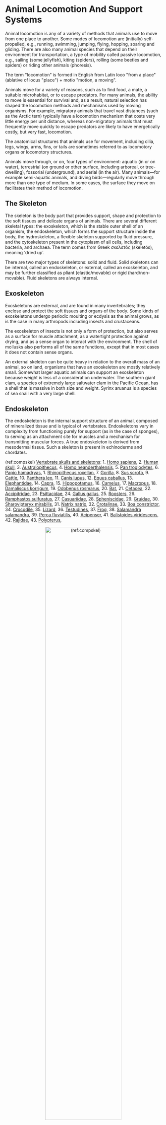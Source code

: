 # Animal Locomotion And Support Systems

Animal locomotion is any of a variety of methods that animals use to move from one place to another. Some modes of locomotion are (initially) self-propelled, e.g., running, swimming, jumping, flying, hopping, soaring and gliding. There are also many animal species that depend on their environment for transportation, a type of mobility called passive locomotion, e.g., sailing (some jellyfish), kiting (spiders), rolling (some beetles and spiders) or riding other animals (phoresis).

The term "locomotion" is formed in English from Latin loco "from a place" (ablative of locus "place") + motio "motion, a moving".

Animals move for a variety of reasons, such as to find food, a mate, a suitable microhabitat, or to escape predators. For many animals, the ability to move is essential for survival and, as a result, natural selection has shaped the locomotion methods and mechanisms used by moving organisms. For example, migratory animals that travel vast distances (such as the Arctic tern) typically have a locomotion mechanism that costs very little energy per unit distance, whereas non-migratory animals that must frequently move quickly to escape predators are likely to have energetically costly, but very fast, locomotion.

The anatomical structures that animals use for movement, including cilia, legs, wings, arms, fins, or tails are sometimes referred to as locomotory organs or locomotory structures.

Animals move through, or on, four types of environment: aquatic (in or on water), terrestrial (on ground or other surface, including arboreal, or tree-dwelling), fossorial (underground), and aerial (in the air). Many animals—for example semi-aquatic animals, and diving birds—regularly move through more than one type of medium. In some cases, the surface they move on facilitates their method of locomotion.

## The Skeleton

The skeleton is the body part that provides support, shape and protection to the soft tissues and delicate organs of animals. There are several different skeletal types: the exoskeleton, which is the stable outer shell of an organism, the endoskeleton, which forms the support structure inside the body, the hydroskeleton, a flexible skeleton supported by fluid pressure, and the cytoskeleton present in the cytoplasm of all cells, including bacteria, and archaea. The term comes from Greek σκελετός (skeletós), meaning 'dried up'.

There are two major types of skeletons: solid and fluid. Solid skeletons can be internal, called an endoskeleton, or external, called an exoskeleton, and may be further classified as pliant (elastic/movable) or rigid (hard/non-movable). Fluid skeletons are always internal.

## Exoskeleton

Exoskeletons are external, and are found in many invertebrates; they enclose and protect the soft tissues and organs of the body. Some kinds of exoskeletons undergo periodic moulting or ecdysis as the animal grows, as is the case in many arthropods including insects and crustaceans.

The exoskeleton of insects is not only a form of protection, but also serves as a surface for muscle attachment, as a watertight protection against drying, and as a sense organ to interact with the environment. The shell of mollusks also performs all of the same functions, except that in most cases it does not contain sense organs.

An external skeleton can be quite heavy in relation to the overall mass of an animal, so on land, organisms that have an exoskeleton are mostly relatively small. Somewhat larger aquatic animals can support an exoskeleton because weight is less of a consideration underwater. The southern giant clam, a species of extremely large saltwater clam in the Pacific Ocean, has a shell that is massive in both size and weight. Syrinx aruanus is a species of sea snail with a very large shell.

## Endoskeleton

The endoskeleton is the internal support structure of an animal, composed of mineralized tissue and is typical of vertebrates. Endoskeletons vary in complexity from functioning purely for support (as in the case of sponges), to serving as an attachment site for muscles and a mechanism for transmitting muscular forces. A true endoskeleton is derived from mesodermal tissue. Such a skeleton is present in echinoderms and chordates.

(ref:compskel) [Vertebrate skulls and skeletons](https://upload.wikimedia.org/wikipedia/commons/8/87/Skeletons.png): 1. [Homo sapiens](https://commons.wikimedia.org/wiki/File:S,keleton_diagram.svg), 2. [Human skull](https://commons.wikimedia.org/wiki/File:Gray188_skull_left_lateral_index.png), 3. [Australopithecus](https://commons.wikimedia.org/wiki/File:Australopithecus.jpg), 4. [Homo neanderthalensis](https://commons.wikimedia.org/wiki/File:Homo_sapiens_neanderthalensis.jpg), 5. [Pan troglodytes](https://commons.wikimedia.org/wiki/File:Pan_troglodytes01.jpg), 6. [Papio hamadryas](https://commons.wikimedia.org/wiki/File:Huxley_-_Mans_Place_in_Nature.jpg), 1. [Rhinopithecus roxellan](https://commons.wikimedia.org/wiki/File:Goldstumpfnasen_(Rhinopithecus_roxellana).jpg), 7. [Gorilla](https://commons.wikimedia.org/wiki/File:GorillaSkeleton.jpg), 8. [Sus scrofa](https://commons.wikimedia.org/wiki/File:PigSkelLyd2.png), 9. [Cattle](https://commons.wikimedia.org/wiki/File:Heubach_cattle_skull.jpg), 10. [Panthera leo](https://commons.wikimedia.org/wiki/File:Lion_anatomy_lateral_skeleton_view.jpg), 11. [Canis lupus](https://commons.wikimedia.org/wiki/File:WolfSkelLyd1.png), 12. [Equus caballus](https://commons.wikimedia.org/wiki/File:Horse_bones_ugglan.jpg), 13. [Elephantidae](https://commons.wikimedia.org/wiki/File:ElephantSkelLyd2.png), 14. [Capra](https://commons.wikimedia.org/wiki/File:Goat_anatomy_lateral_skeleton_view.jpg), 15. [Hippopotamus](https://commons.wikimedia.org/wiki/File:HippoSkelLyd2.png), 16. [Camelus](https://commons.wikimedia.org/wiki/File:CamelSkelLyd2.png), 17. [Macropus](https://commons.wikimedia.org/wiki/File:Macropodidae_skeleton.png), 18. [Damaliscus korrigum](https://commons.wikimedia.org/wiki/File:ChausinghaSkullLyd2.png), 19. [Odobenus rosmarus](https://commons.wikimedia.org/wiki/File:WalrusLyd2.png), 20. [Bat](https://commons.wikimedia.org/wiki/File:Fledermaus_(Nycteris_fuliginosis).png), 21. [Cetacea](https://commons.wikimedia.org/wiki/File:GreenlandWhaleLyd3.jpg), 22. [Accipitridae](https://commons.wikimedia.org/wiki/File:Baldeagle-06jul16.jpg), 23. [Psittacidae](https://commons.wikimedia.org/wiki/File:ParrotSkelLyd.jpg), 24. [Gallus gallus](https://commons.wikimedia.org/wiki/File:Furcula.png), 25. [Roosters](https://commons.wikimedia.org/wiki/File:Furcula.png), 26. [Ramphastos sulfuratus](https://commons.wikimedia.org/wiki/File:Toco_toucan_whipsnade.jpg), 27. [Casuariidae](https://commons.wikimedia.org/wiki/File:CassowarySkullLyd4.png), 28. [Spheniscidae](https://commons.wikimedia.org/wiki/File:Skull_alca_torda.jpg), 29. [Gruidae](https://commons.wikimedia.org/wiki/File:Grus_grus_skull.png), 30. [Sharovipteryx mirabilis](https://commons.wikimedia.org/wiki/File:Sharovipteryx_BW.jpg), 31. [Natrix natrix](https://commons.wikimedia.org/wiki/File:Python_gab_fbi.png), 32. [Crotalinae](), 33. [Boa constrictor](https://commons.wikimedia.org/wiki/File:Acrantophis_dumerili.jpg), 34. [Crocodile](https://commons.wikimedia.org/wiki/File:Crocodilelyd5.png), 35. [Lizard](https://commons.wikimedia.org/wiki/File:Pleurodont_jaw_Mivart.png), 36. [Testudines](https://commons.wikimedia.org/wiki/File:SmithTestudoSkeletonTagged.PNG), 37. [Frog](https://commons.wikimedia.org/wiki/File:Rana_skull.png), 38. [Salamandra salamandra](https://commons.wikimedia.org/wiki/File:Albanerpeton_BW.jpg), 39. [Perca fluviatilis](https://commons.wikimedia.org/wiki/File:Pesce_Persico.jpg), 40. [Acipenser](https://commons.wikimedia.org/wiki/File:Sturgeon2.jpg), 41. [Balistoides viridescens](https://commons.wikimedia.org/wiki/Category:Balistoides_viridescens), 42. [Rajidae](https://commons.wikimedia.org/wiki/File:Smooth_skate.jpg), 43. [Polypterus](https://commons.wikimedia.org/wiki/Category:Polypterus), 
<div class="figure" style="text-align: center">
<img src="./figures/locomotion/Skeletons.png" alt="(ref:compskel)" width="70%" />
<p class="caption">(\#fig:skullskeletons)(ref:compskel)</p>
</div>

Pliant skeletons are capable of movement; thus, when stress is applied to the skeletal structure, it deforms and then reverts to its original shape. This skeletal structure is used in some invertebrates, for instance in the hinge of bivalve shells or the mesoglea of cnidarians such as jellyfish. Pliant skeletons are beneficial because only muscle contractions are needed to bend the skeleton; upon muscle relaxation, the skeleton will return to its original shape. Cartilage is one material that a pliant skeleton may be composed of, but most pliant skeletons are formed from a mixture of proteins, polysaccharides, and water. For additional structure or protection, pliant skeletons may be supported by rigid skeletons. Organisms that have pliant skeletons typically live in water, which supports body structure in the absence of a rigid skeleton.

Rigid skeletons are not capable of movement when stressed, creating a strong support system most common in terrestrial animals. Such a skeleton type used by animals that live in water are more for protection (such as barnacle and snail shells) or for fast-moving animals that require additional support of musculature needed for swimming through water. Rigid skeletons are formed from materials including chitin (in arthropods), calcium compounds such as calcium carbonate (in stony corals and mollusks) and silicate (for diatoms and radiolarians).

## Hydrostatic skeleton (hydroskeleton)

A hydrostatic skeleton is a semi-rigid, soft tissue structure filled with liquid under pressure, surrounded by muscles. Longitudinal and circular muscles around their body sectors allow movement by alternate lengthening and contractions along their lengths. A common example of this is the earthworm.

## Organisms with skeletons

The endoskeletons of echinoderms and some other soft-bodied invertebrates such as jellyfish and earthworms are also termed hydrostatic; a body cavity the coelom is filled with coelomic fluid and the pressure from this fluid acts together with the surrounding muscles to change the organism's shape and produce movement.

The skeleton of sponges consists of microscopic calcareous or silicious spicules. The demosponges include 90% of all species of sponges. Their "skeletons" are made of spicules consisting of fibers of the protein spongin, the mineral silica, or both. Where spicules of silica are present, they have a different shape from those in the otherwise similar glass sponges.

The skeleton of the echinoderms, which include, among other things, the starfish, is composed of calcite and a small amount of magnesium oxide. It lies below the epidermis in the mesoderm and is within cell clusters of frame-forming cells. This structure formed is porous and therefore firm and at the same time light. It coalesces into small calcareous ossicles (bony plates), which can grow in all directions and thus can replace the loss of a body part. Connected by joints, the individual skeletal parts can be moved by the muscles.

In most vertebrates, the main skeletal component is referred to as bone. These bones compose a unique skeletal system for each type of animal. Another important component is cartilage which in mammals is found mainly in the joint areas. In other animals, such as the cartilaginous fishes, which include the sharks, the skeleton is composed entirely of cartilage. The segmental pattern of the skeleton is present in all vertebrates (mammals, birds, fish, reptiles and amphibians) with basic units being repeated. This segmental pattern is particularly evident in the vertebral column and the ribcage.

Bones in addition to supporting the body also serve, at the cellular level, as calcium and phosphate storage.

The skeleton, which forms the support structure inside the fish is either made of cartilage as in the (Chondrichthyes), or bones as in the (Osteichthyes). The main skeletal element is the vertebral column, composed of articulating vertebrae which are lightweight yet strong. The ribs attach to the spine and there are no limbs or limb girdles. They are supported only by the muscles. The main external features of the fish, the fins, are composed of either bony or soft spines called rays, which with the exception of the caudal fin (tail fin), have no direct connection with the spine. They are supported by the muscles which compose the main part of the trunk.

The bird skeleton is highly adapted for flight. It is extremely lightweight, yet still strong enough to withstand the stresses of taking off, flying, and landing. One key adaptation is the fusing of bones into single ossifications, such as the pygostyle. Because of this, birds usually have a smaller number of bones than other terrestrial vertebrates. Birds also lack teeth or even a true jaw, instead having evolved a beak, which is far more lightweight. The beaks of many baby birds have a projection called an egg tooth, which facilitates their exit from the amniotic egg.

## The Human Skeleton

The human skeleton consists of both fused and individual bones supported and supplemented by ligaments, tendons, muscles and cartilage. It is composed of around 270 bones at birth – this total decreases to around 206 bones by adulthood after some bones get fused together. The biggest bone in the body is the femur in the upper leg, and the smallest is the stapes bone in the middle ear. In an adult, the skeleton comprises around 14% of the total body weight, and half of this weight is water. The bone mass in the skeleton reaches maximum density around age 21. The human skeleton can be divided into the axial skeleton and the appendicular skeleton. The axial skeleton is formed by the vertebral column, the rib cage, the skull and other associated bones. The appendicular skeleton, which is attached to the axial skeleton, is formed by the shoulder girdle, the pelvic girdle and the bones of the upper and lower limbs.

(ref:skull) [Major bones of the human skull viewed from the side.](https://commons.wikimedia.org/wiki/File:Human_skull_side_simplified_(bones).svg) 

<div class="figure" style="text-align: center">
<img src="./figures/locomotion/Human_skull_side_simplified_(bones).svg" alt="(ref:skull)" width="70%" />
<p class="caption">(\#fig:humanskull)(ref:skull)</p>
</div>

The human skeleton performs six major functions; support, movement, protection, production of blood cells, storage of minerals, and endocrine regulation.It serves as a scaffold which supports organs, anchors muscles, and protects organs such as the brain, lungs, heart and spinal cord. Although the teeth do not consist of tissue commonly found in bones, the teeth are usually considered as members of the skeletal system. 

Fused bones include those of the pelvis and the cranium. Not all bones are interconnected directly: There are three bones in each middle ear called the ossicles that articulate only with each other. The hyoid bone, which is located in the neck and serves as the point of attachment for the tongue, does not articulate with any other bones in the body, being supported by muscles and ligaments.

(ref:humskelfr) [The human skeleton viewed from the front.](https://commons.wikimedia.org/wiki/File:Human_skeleton_front_en.svg) 

<div class="figure" style="text-align: center">
<img src="./figures/locomotion/Human_skeleton_front_en.svg" alt="(ref:humanskeletonfront)" width="70%" />
<p class="caption">(\#fig:humanskeletonfront)(ref:humanskeletonfront)</p>
</div>

There are 206 bones in the adult human skeleton, although this number depends on whether the pelvic bones (the hip bones on each side) are counted as one or three bones on each side (ilium, ischium, and pubis), whether the coccyx or tail bone is counted as one or four separate bones, and does not count the variable wormian bones between skull sutures. Similarly, the sacrum is usually counted as a single bone, rather than five fused vertebrae. There is also a variable number of small sesamoid bones, commonly found in tendons. The patella or kneecap on each side is an example of a larger sesamoid bone. The patellae are counted in the total, as they are constant. The number of bones varies between individuals and with age – newborn babies have over 270 bones some of which fuse together. These bones are organized into a longitudinal axis, the axial skeleton, to which the appendicular skeleton is attached.

(ref:humskelba) [The human skeleton viewed from the back.](https://commons.wikimedia.org/wiki/File:Human_skeleton_back_en.svg) 

<div class="figure" style="text-align: center">
<img src="./figures/locomotion/Human_skeleton_back_en.svg" alt="(ref:humskelba)" width="70%" />
<p class="caption">(\#fig:humanskeletonback)(ref:humskelba)</p>
</div>


The human skeleton takes 20 years before it is fully developed, and the bones contain marrow, which produces blood cells.

There exist several general differences between the male and female skeletons. The male skeleton, for example, is generally larger and heavier than the female skeleton. In the female skeleton, the bones of the skull are generally less angular. The female skeleton also has wider and shorter breastbone and slimmer wrists. There exist significant differences between the male and female pelvis which are related to the female's pregnancy and childbirth capabilities. The female pelvis is wider and shallower than the male pelvis. Female pelvises also have an enlarged pelvic outlet and a wider and more circular pelvic inlet. The angle between the pubic bones is known to be sharper in males, which results in a more circular, narrower, and near heart-shaped pelvis.

## The Axial Skeleton

The axial skeleton (80 bones) is formed by the vertebral column (32 bones), a part of the rib cage (12 pairs of ribs and the sternum), and the skull (22 bones and 7 associated bones).

(ref:axialsk) [The Axial skeleton](https://commons.wikimedia.org/wiki/File:Axial_skeleton_diagram.svg) consists of the bones in the head and trunk of the human body. It is composed of five parts; the human skull, the ossicles of the inner ear, the hyoid bone of the throat, the chest, and the vertebral column. The axial skeleton and the appendicular skeleton together form the complete skeleton.

<div class="figure" style="text-align: center">
<img src="./figures/locomotion/Axial_skeleton_diagram.svg" alt="(ref:axialsk)" width="70%" />
<p class="caption">(\#fig:axialskeleton)(ref:axialsk)</p>
</div>

The upright posture of humans is maintained by the axial skeleton, which transmits the weight from the head, the trunk, and the upper extremities down to the lower extremities at the hip joints. The bones of the spine are supported by many ligaments. The erector spinae muscles are also supporting and are useful for balance.

## The Appendicular Skeleton

The appendicular skeleton (126 bones) is formed by the pectoral girdles, the upper limbs, the pelvic girdle or pelvis, and the lower limbs. Their functions are to make locomotion possible and to protect the major organs of digestion, excretion and reproduction.

(ref:appendsk) [The appendicular skeleton (red) and the axial skeleton together form the complete skeleton.](https://commons.wikimedia.org/wiki/File:Appendicular_skeleton_diagram.svg) 

<div class="figure" style="text-align: center">
<img src="./figures/locomotion/Appendicular_skeleton_diagram.svg" alt="(ref:appendsk)" width="70%" />
<p class="caption">(\#fig:appendicularskeleton)(ref:appendsk)</p>
</div>

## Bone

A bone is a rigid organ that constitutes part of the vertebrate skeleton in animals. Bones protect the various organs of the body, produce red and white blood cells, store minerals, provide structure and support for the body, and enable mobility. Bones come in a variety of shapes and sizes and have a complex internal and external structure. They are lightweight yet strong and hard, and serve multiple functions.

(ref:longbo) [Structure of a long bone.](https://commons.wikimedia.org/wiki/File:603_Anatomy_of_Long_Bone.jpg) 

<div class="figure" style="text-align: center">
<img src="./figures/locomotion/603_Anatomy_of_Long_Bone.jpg" alt="(ref:longbo)" width="70%" />
<p class="caption">(\#fig:longbone)(ref:longbo)</p>
</div>

(ref:bonecross) [Cross-section of human bone.](https://commons.wikimedia.org/wiki/File:Human_skeleton_back_en.svg) 

<div class="figure" style="text-align: center">
<img src="./figures/locomotion/Bone_cross-section.svg" alt="(ref:bonecross)" width="70%" />
<p class="caption">(\#fig:bonecrossection)(ref:bonecross)</p>
</div>

Bone tissue (osseous tissue) is a hard tissue, a type of dense connective tissue. It has a honeycomb-like matrix internally, which helps to give the bone rigidity. Bone tissue is made up of different types of bone cells. Osteoblasts and osteocytes are involved in the formation and mineralization of bone; osteoclasts are involved in the resorption of bone tissue. Modified (flattened) osteoblasts become the lining cells that form a protective layer on the bone surface. The mineralised matrix of bone tissue has an organic component of mainly collagen called ossein and an inorganic component of bone mineral made up of various salts. Bone tissue is a mineralized tissue of two types, cortical bone and cancellous bone. Other types of tissue found in bones include bone marrow, endosteum, periosteum, nerves, blood vessels and cartilage.

(ref:anotherbonecross) [A cross section of a long bone, showing the internal structure.](https://commons.wikimedia.org/wiki/File:Illu_compact_spongy_bone.jpg) 

<div class="figure" style="text-align: center">
<img src="./figures/locomotion/Illu_compact_spongy_bone.jpg" alt="(ref:anotherbonecross)" width="70%" />
<p class="caption">(\#fig:anotherbonecrossection)(ref:anotherbonecross)</p>
</div>

The Greek word for bone is ὀστέον ("osteon"), hence the many terms that use it as a prefix—such as osteopathy.

Bone is not uniformly solid, but consists of a flexible matrix (about 30%) and bound minerals (about 70%) which are intricately woven and endlessly remodeled by a group of specialized bone cells. Their unique composition and design allows bones to be relatively hard and strong, while remaining lightweight.

Bone matrix is 90 to 95% composed of elastic collagen fibers, also known as ossein, and the remainder is ground substance. The elasticity of collagen improves fracture resistance. The matrix is hardened by the binding of inorganic mineral salt, calcium phosphate, in a chemical arrangement known as calcium hydroxylapatite. It is the bone mineralization that give bones rigidity.

Bone is actively constructed and remodeled throughout life by special bone cells known as osteoblasts and osteoclasts. Within any single bone, the tissue is woven into two main patterns, known as cortical and cancellous bone, and each with different appearance and characteristics.

## Cortical Bone

The hard outer layer of bones is composed of cortical bone, which is also called compact bone as it is much denser than cancellous bone. It forms the hard exterior (cortex) of bones. The cortical bone gives bone its smooth, white, and solid appearance, and accounts for 80% of the total bone mass of an adult human skeleton. It facilitates bone's main functions - to support the whole body, to protect organs, to provide levers for movement, and to store and release chemical elements, mainly calcium. It consists of multiple microscopic columns, each called an osteon or Haversian system. Each column is multiple layers of osteoblasts and osteocytes around a central canal called the haversian canal. Volkmann's canals at right angles connect the osteons together. The columns are metabolically active, and as bone is reabsorbed and created the nature and location of the cells within the osteon will change. Cortical bone is covered by a periosteum on its outer surface, and an endosteum on its inner surface. The endosteum is the boundary between the cortical bone and the cancellous bone. The primary anatomical and functional unit of cortical bone is the osteon.

## Cancellous Bone

Cancellous bone, also called trabecular or spongy bone, is the internal tissue of the skeletal bone and is an open cell porous network. Cancellous bone has a higher surface-area-to-volume ratio than cortical bone and it is less dense. This makes it weaker and more flexible. The greater surface area also makes it suitable for metabolic activities such as the exchange of calcium ions. Cancellous bone is typically found at the ends of long bones, near joints and in the interior of vertebrae. Cancellous bone is highly vascular and often contains red bone marrow where hematopoiesis, the production of blood cells, occurs. The primary anatomical and functional unit of cancellous bone is the trabecula. The trabeculae are aligned towards the mechanical load distribution that a bone experiences within long bones such as the femur. As far as short bones are concerned, trabecular alignment has been studied in the vertebral pedicle. Thin formations of osteoblasts covered in endosteum create an irregular network of spaces, known as trabeculae. Within these spaces are bone marrow and hematopoietic stem cells that give rise to platelets, red blood cells and white blood cells. Trabecular marrow is composed of a network of rod- and plate-like elements that make the overall organ lighter and allow room for blood vessels and marrow. Trabecular bone accounts for the remaining 20% of total bone mass but has nearly ten times the surface area of compact bone.

The words cancellous and trabecular refer to the tiny lattice-shaped units (trabeculae) that form the tissue. It was first illustrated accurately in the engravings of Crisóstomo Martinez.

## The Bone Marrow

Bone marrow, also known as myeloid tissue in red bone marrow, can be found in almost any bone that holds cancellous tissue. In newborns, all such bones are filled exclusively with red marrow or hematopoietic marrow, but as the child ages the hematopoietic fraction decreases in quantity and the fatty/ yellow fraction called marrow adipose tissue (MAT) increases in quantity. In adults, red marrow is mostly found in the bone marrow of the femur, the ribs, the vertebrae and pelvic bones.

## Bone cells

Bone is a metabolically active tissue composed of several types of cells. These cells include osteoblasts, which are involved in the creation and mineralization of bone tissue, osteocytes, and osteoclasts, which are involved in the reabsorption of bone tissue. Osteoblasts and osteocytes are derived from osteoprogenitor cells, but osteoclasts are derived from the same cells that differentiate to form macrophages and monocytes. Within the marrow of the bone there are also hematopoietic stem cells. These cells give rise to other cells, including white blood cells, red blood cells, and platelets.

(ref:bocel) [Bone cells.](https://commons.wikimedia.org/wiki/File:604_Bone_cells.jpg) 

<div class="figure" style="text-align: center">
<img src="./figures/locomotion/604_Bone_cells.jpg" alt="(ref:bocel)" width="70%" />
<p class="caption">(\#fig:bonecells)(ref:bocel)</p>
</div>

## Osteoblast

Osteoblasts are mononucleate bone-forming cells. They are located on the surface of osteon seams and make a protein mixture known as osteoid, which mineralizes to become bone. The osteoid seam is a narrow region of newly formed organic matrix, not yet mineralized, located on the surface of a bone. Osteoid is primarily composed of Type I collagen. Osteoblasts also manufacture hormones, such as prostaglandins, to act on the bone itself. The osteoblast creates and repairs new bone by actually building around itself. First, the osteoblast puts up collagen fibers. These collagen fibers are used as a framework for the osteoblasts' work. The osteoblast then deposits calcium phosphate which is hardened by hydroxide and bicarbonate ions. The brand new bone created by the osteoblast is called osteoid. Once the osteoblast is finished working it is actually trapped inside the bone once it hardens. When the osteoblast becomes trapped, it becomes known as an osteocyte. Other osteoblasts remain on the top of the new bone and are used to protect the underlying bone, these become known as lining cells.

## Osteocyte

Osteocytes are mostly inactive osteoblasts. Osteocytes originate from osteoblasts that have migrated into and become trapped and surrounded by bone matrix that they themselves produced. The spaces they occupy are known as lacunae. Osteocytes have many processes that reach out to meet osteoblasts and other osteocytes probably for the purposes of communication. Osteocytes remain in contact with other cells in the bone through gap junctions—coupled cell processes—which pass through small channels in the bone matrix called the canaliculi.

##Osteoclast

Osteoclasts are very large multinucleate cells that are responsible for the breakdown of bones by the process of bone resorption. New bone is then formed by the osteoblasts. Bone is constantly remodelled by the resorption of osteoclasts and created by osteoblasts. Osteoclasts are large cells with multiple nuclei located on bone surfaces in what are called Howship's lacunae (or resorption pits). These lacunae are the result of surrounding bone tissue that has been reabsorbed. Because the osteoclasts are derived from a monocyte stem-cell lineage, they are equipped with phagocytic-like mechanisms similar to circulating macrophages. Osteoclasts mature and/or migrate to discrete bone surfaces. Upon arrival, active enzymes, such as tartrate resistant acid phosphatase, are secreted against the mineral substrate.[citation needed] The reabsorption of bone by osteoclasts also plays a role in calcium homeostasis.

## Extracellular Matrix

Bones consist of living cells embedded in a mineralized organic matrix. This matrix consists of organic components, mainly type I collagen – "organic" referring to materials produced as a result of the human body – and inorganic components, primarily hydroxyapatite and other salts of calcium and phosphate. Above 30% of the acellular part of bone consists of the organic components, and 70% of salts. The collagen fibers give bone its tensile strength, and the interspersed crystals of hydroxyapatite give bone its compressive strength. These effects are synergistic.

The inorganic composition of bone (bone mineral) is primarily formed from salts of calcium and phosphate, the major salt being hydroxyapatite (Ca10(PO4)6(OH)2). The exact composition of the matrix may be subject to change over time due to nutrition and biomineralization, with the ratio of calcium to phosphate varying between 1.3 and 2.0 (per weight), and trace minerals such as magnesium, sodium, potassium and carbonate also being found.

## The Muscular System

The muscular system is an organ system consisting of skeletal, smooth and cardiac muscles. It permits movement of the body, maintains posture and circulates blood throughout the body. The muscular systems in vertebrates are controlled through the nervous system although some muscles (such as the cardiac muscle) can be completely autonomous. Together with the skeletal system, it forms the musculoskeletal system, which is responsible for movement of the human body.

There are three distinct types of muscles:

* Skeletal muscle or "voluntary muscle" is anchored by tendons (or by aponeuroses at a few places) to bone and is used to effect skeletal movement such as locomotion and in maintaining posture. Though this postural control is generally maintained as an unconscious reflex, the muscles responsible react to conscious control like non-postural muscles. An average adult male is made up of 42% of skeletal muscle and an average adult female is made up of 36% (as a percentage of body mass).
* Smooth muscle or "involuntary muscle" is found within the walls of organs and structures such as the esophagus, stomach, intestines, bronchi, uterus, urethra, bladder, blood vessels, and the arrector pili in the skin (in which it controls erection of body hair). Unlike skeletal muscle, smooth muscle is not under conscious control.
* Cardiac muscle (myocardium), is also an "involuntary muscle" but is more akin in structure to skeletal muscle, and is found only in the heart.

(ref:threetypes) [The body contains three types of muscle tissue](https://upload.wikimedia.org/wikipedia/commons/e/e5/414_Skeletal_Smooth_Cardiac.jpg): (a) skeletal muscle, (b) smooth muscle, and (c) cardiac muscle.

Skeletal muscle is arranged in discrete muscles, an example of which is the biceps brachii (biceps). The tough, fibrous epimysium of skeletal muscle is both connected to and continuous with the tendons. In turn, the tendons connect to the periosteum layer surrounding the bones, permitting the transfer of force from the muscles to the skeleton. Together, these fibrous layers, along with tendons and ligaments, constitute the deep fascia of the body.

<div class="figure" style="text-align: center">
<img src="./figures/locomotion/414_Skeletal_Smooth_Cardiac.jpg" alt="(ref:threetypes)" width="70%" />
<p class="caption">(\#fig:threetypesofmuscle)(ref:threetypes)</p>
</div>

Skeletal muscles, like other striated muscles, are composed of myocytes, or muscle fibers, which are in turn composed of myofibrils, which are composed of sarcomeres, the basic building block of striated muscle tissue. Upon stimulation by an action potential, skeletal muscles perform a coordinated contraction by shortening each sarcomere. The best proposed model for understanding contraction is the sliding filament model of muscle contraction. Within the sarcomere, actin and myosin fibers overlap in a contractile motion towards each other. Myosin filaments have club-shaped heads that project toward the actin filaments.

(ref:skelmus) [Bundles of muscle fibers, called fascicles, are covered by the perimysium. Muscle fibers are covered by the endomysium.](https://upload.wikimedia.org/wikipedia/commons/d/dd/1007_Muscle_Fibes_%28large%29.jpg) 

<div class="figure" style="text-align: center">
<img src="./figures/locomotion/1007_Muscle_Fibes_(large).jpg" alt="(ref:skelmus)" width="70%" />
<p class="caption">(\#fig:skeletalmuscle)(ref:skelmus)</p>
</div>

(ref:muscfib) [A skeletal muscle fiber is surrounded by a plasma membrane called the sarcolemma, which contains sarcoplasm, the cytoplasm of muscle cells. A muscle fiber is composed of many fibrils, which give the cell its striated appearance.](https://commons.wikimedia.org/wiki/File:1022_Muscle_Fibers_(small).jpg) 

<div class="figure" style="text-align: center">
<img src="./figures/locomotion/1022_Muscle_Fibers_(small).jpg" alt="(ref:muscfib)" width="70%" />
<p class="caption">(\#fig:musclefibre)(ref:muscfib)</p>
</div>

Larger structures along the myosin filament called myosin heads are used to provide attachment points on binding sites for the actin filaments. The myosin heads move in a coordinated style; they swivel toward the center of the sarcomere, detach and then reattach to the nearest active site of the actin filament. This is called a ratchet type drive system.

This process consumes large amounts of adenosine triphosphate (ATP), the energy source of the cell. ATP binds to the cross bridges between myosin heads and actin filaments. The release of energy powers the swiveling of the myosin head. When ATP is used, it becomes adenosine diphosphate (ADP), and since muscles store little ATP, they must continuously replace the discharged ADP with ATP. Muscle tissue also contains a stored supply of a fast acting recharge chemical, creatine phosphate, which when necessary can assist with the rapid regeneration of ADP into ATP.

Calcium ions are required for each cycle of the sarcomere. Calcium is released from the sarcoplasmic reticulum into the sarcomere when a muscle is stimulated to contract. This calcium uncovers the actin binding sites. When the muscle no longer needs to contract, the calcium ions are pumped from the sarcomere and back into storage in the sarcoplasmic reticulum.

There are approximately 639 skeletal muscles in the human body.

(ref:muscsys) [On the anterior and posterior views of the muscular system above, superficial muscles (those at the surface) are shown on the right side of the body while deep muscles (those underneath the superficial muscles) are shown on the left half of the body. For the legs, superficial muscles are shown in the anterior view while the posterior view shows both superficial and deep muscles.](https://commons.wikimedia.org/wiki/File:1105_Anterior_and_Posterior_Views_of_Muscles.jpg) 

<div class="figure" style="text-align: center">
<img src="./figures/locomotion/1105_Anterior_and_Posterior_Views_of_Muscles.jpg" alt="(ref:muscsys)" width="70%" />
<p class="caption">(\#fig:muscularsystem)(ref:muscsys)</p>
</div>

## Cardiac Muscle

Heart muscles are distinct from skeletal muscles because the muscle fibers are laterally connected to each other. Furthermore, just as with smooth muscles, their movement is involuntary. Heart muscles are controlled by the sinus node influenced by the autonomic nervous system.

## Smooth Muscle

Smooth muscles are controlled directly by the autonomic nervous system and are involuntary, meaning that they are incapable of being moved by conscious thought. Functions such as heartbeat and lungs (which are capable of being willingly controlled, be it to a limited extent) are involuntary muscles but are not smooth muscles.

## Muscle Contraction

Muscle contraction is the activation of tension-generating sites within muscle fibers. In physiology, muscle contraction does not necessarily mean muscle shortening because muscle tension can be produced without changes in muscle length, such as when holding a heavy book or a dumbbell at the same position. The termination of muscle contraction is followed by muscle relaxation, which is a return of the muscle fibers to their low tension-generating state.

At rest, the body produces the majority of its ATP aerobically in the mitochondria without producing lactic acid or other fatiguing byproducts. During exercise, the method of ATP production varies depending on the fitness of the individual as well as the duration and intensity of exercise. At lower activity levels, when exercise continues for a long duration (several minutes or longer), energy is produced aerobically by combining oxygen with carbohydrates and fats stored in the body.

During activity that is higher in intensity, with possible duration decreasing as intensity increases, ATP production can switch to anaerobic pathways, such as the use of the creatine phosphate and the phosphagen system or anaerobic glycolysis. Aerobic ATP production is biochemically much slower and can only be used for long-duration, low-intensity exercise, but produces no fatiguing waste products that can not be removed immediately from the sarcomere and the body, and it results in a much greater number of ATP molecules per fat or carbohydrate molecule. Aerobic training allows the oxygen delivery system to be more efficient, allowing aerobic metabolism to begin quicker. Anaerobic ATP production produces ATP much faster and allows near-maximal intensity exercise, but also produces significant amounts of lactic acid which renders high-intensity exercise unsustainable for more than several minutes. The phosphagen system is also anaerobic. It allows for the highest levels of exercise intensity, but intramuscular stores of phosphocreatine are very limited and can only provide energy for exercises lasting up to ten seconds. Recovery is very quick, with full creatine stores regenerated within five minutes
Muscle contractions can be described based on two variables: length and tension. A muscle contraction is described as isometric if the muscle tension changes but the muscle length remains the same. In contrast, a muscle contraction is isotonic if muscle tension remains the same throughout the contraction. If the muscle length shortens, the contraction is concentric; if the muscle length lengthens, the contraction is eccentric. In natural movements that underlie locomotor activity, muscle contractions are multifaceted as they are able to produce changes in length and tension in a time-varying manner. Therefore, neither length nor tension is likely to remain the same in muscles that contract during locomotor activity.

In vertebrates, skeletal muscle contractions are neurogenic as they require synaptic input from motor neurons to produce muscle contractions. A single motor neuron is able to innervate multiple muscle fibers, thereby causing the fibers to contract at the same time. Once innervated, the protein filaments within each skeletal muscle fiber slide past each other to produce a contraction, which is explained by the sliding filament theory. The contraction produced can be described as a twitch, summation, or tetanus, depending on the frequency of action potentials. In skeletal muscles, muscle tension is at its greatest when the muscle is stretched to an intermediate length as described by the length-tension relationship.

Unlike skeletal muscle, the contractions of smooth and cardiac muscles are myogenic (meaning that they are initiated by the smooth or heart muscle cells themselves instead of being stimulated by an outside event such as nerve stimulation), although they can be modulated by stimuli from the autonomic nervous system. The mechanisms of contraction in these muscle tissues are similar to those in skeletal muscle tissues.

Muscle contractions can be described based on two variables: force and length. Force itself can be differentiated as either tension or load. Muscle tension is the force exerted by the muscle on an object whereas a load is the force exerted by an object on the muscle. When muscle tension changes without any corresponding changes in muscle length, the muscle contraction is described as isometric. If the muscle length changes while muscle tension remains the same, then the muscle contraction is isotonic. In an isotonic contraction, the muscle length can either shorten to produce a concentric contraction or lengthen to produce an eccentric contraction. In natural movements that underlie locomotor activity, muscle contractions are multifaceted as they are able to produce changes in length and tension in a time-varying manner. Therefore, neither length nor tension is likely to remain constant when the muscle is active during locomotor activity.

## Isometric contraction

An isometric contraction of a muscle generates tension without changing length. An example can be found when the muscles of the hand and forearm grip an object; the joints of the hand do not move, but muscles generate sufficient force to prevent the object from being dropped.

## Isotonic contraction

In isotonic contraction, the tension in the muscle remains constant despite a change in muscle length. This occurs when a muscle's force of contraction matches the total load on the muscle.

In vertebrate animals, there are three types of muscle tissues: skeletal, smooth, and cardiac. Skeletal muscle constitutes the majority of muscle mass in the body and is responsible for locomotor activity. Smooth muscle forms blood vessels, gastrointestinal tract, and other areas in the body that produce sustained contractions. Cardiac muscle make up the heart, which pumps blood. Skeletal and cardiac muscles are called striated muscle because of their striped appearance under a microscope, which is due to the highly organized alternating pattern of A bands and I bands.

## Skeletal muscle

Excluding reflexes, all skeletal muscles contractions occur as a result of conscious effort originating in the brain. The brain sends electrochemical signals through the nervous system to the motor neuron that innervates several muscle fibers. In the case of some reflexes, the signal to contract can originate in the spinal cord through a feedback loop with the grey matter. Other actions such as locomotion, breathing, and chewing have a reflex aspect to them: the contractions can be initiated both consciously or unconsciously.

A neuromuscular junction is a chemical synapse formed by the contact between a motor neuron and a muscle fiber. It is the site in which a motor neuron transmits a signal to a muscle fiber to initiate muscle contraction.

(ref:neuromusc) [Structure of neuromuscular junction.](https://upload.wikimedia.org/wikipedia/commons/5/57/1009_Motor_End_Plate_and_Innervation.jpg) 

<div class="figure" style="text-align: center">
<img src="./figures/locomotion/1009_Motor_End_Plate_and_Innervation.jpg" alt="(ref:neuromusc)" width="70%" />
<p class="caption">(\#fig:neuromuscularjunction)(ref:neuromusc)</p>
</div>

The sequence of events that results in the depolarization of the muscle fiber at the neuromuscular junction begins when an action potential is initiated in the cell body of a motor neuron, which is then propagated by saltatory conduction along its axon toward the neuromuscular junction. Once it reaches the terminal bouton, the action potential causes a Ca^2+^ ion influx into the terminal by way of the voltage-gated calcium channels. The Ca^2+^ influx causes synaptic vesicles containing the neurotransmitter acetylcholine to fuse with the plasma membrane, releasing acetylcholine into the synaptic cleft between the motor neuron terminal and the neuromuscular junction of the skeletal muscle fiber. Acetylcholine diffuses across the synapse and binds to and activates nicotinic acetylcholine receptors on the neuromuscular junction. Activation of the nicotinic receptor opens its intrinsic sodium/potassium channel, causing sodium to rush in and potassium to trickle out. As a result, the sarcolemma reverses polarity and its voltage quickly jumps from the resting membrane potential of -90mV to as high as +75mV as sodium enters. The membrane potential then becomes hyperpolarized when potassium exits and is then adjusted back to the resting membrane potential. This rapid fluctuation is called the end-plate potential The voltage-gated ion channels of the sarcolemma next to the end plate open in response to the end plate potential. These voltage-gated channels are sodium and potassium specific and only allow one through. This wave of ion movements creates the action potential that spreads from the motor end plate in all directions. If action potentials stop arriving, then acetylcholine ceases to be released from the terminal bouton. The remaining acetylcholine in the synaptic cleft is either degraded by active acetylcholine esterase or reabsorbed by the synaptic knob and none is left to replace the degraded acetylcholine.

## Excitation-contraction Coupling

Excitation–contraction coupling is the process by which a muscular action potential in the muscle fiber causes the myofibrils to contract. In skeletal muscle, excitation–contraction coupling relies on a direct coupling between key proteins, the sarcoplasmic reticulum (SR) calcium release channel (identified as the ryanodine receptor, RyR) and voltage-gated L-type calcium channels (identified as dihydropyridine receptors, DHPRs). DHPRs are located on the sarcolemma (which includes the surface sarcolemma and the transverse tubules), while the RyRs reside across the SR membrane. The close apposition of a transverse tubule and two SR regions containing RyRs is described as a triad and is predominantly where excitation–contraction coupling takes place. Excitation–contraction coupling occurs when depolarization of skeletal muscle cell results in a muscle action potential, which spreads across the cell surface and into the muscle fiber's network of T-tubules, thereby depolarizing the inner portion of the muscle fiber. Depolarization of the inner portions activates dihydropyridine receptors in the terminal cisternae, which are in close proximity to ryanodine receptors in the adjacent sarcoplasmic reticulum. The activated dihydropyridine receptors physically interact with ryanodine receptors to activate them via foot processes (involving conformational changes that allosterically activates the ryanodine receptors). As the ryanodine receptors open, Ca^2+^ is released from the sarcoplasmic reticulum into the local junctional space, which then diffuses into the bulk cytoplasm to cause a calcium spark. Note that the sarcoplasmic reticulum has a large calcium buffering capacity partially due to a calcium-binding protein called calsequestrin. The near synchronous activation of thousands of calcium sparks by the action potential causes a cell-wide increase in calcium giving rise to the upstroke of the calcium transient. The Ca^2+^ released into the cytosol binds to Troponin C by the actin filaments, to allow crossbridge cycling, producing force and, in some situations, motion. The sarco/endoplasmic reticulum calcium-ATPase (SERCA) actively pumps Ca^2+^ back into the sarcoplasmic reticulum. As Ca^2+^ declines back to resting levels, the force declines and relaxation occurs.

## The Sliding Filament Theory

The sliding filament theory describes a process used by muscles to contract. It is a cycle of repetitive events that cause a thin filament to slide over a thick filament and generate tension in the muscle. It was independently developed by Andrew Huxley and Rolf Niedergerke and by Hugh Huxley and Jean Hanson in 1954. Physiologically, this contraction is not uniform across the sarcomere; the central position of the thick filaments becomes unstable and can shift during contraction. However the actions of elastic proteins such as titin are hypothesised to maintain uniform tension across the sarcomere and pull the thick filament into a central position.

## Crossbridge Cycling

Crossbridge cycling is a sequence of molecular events that underlies the sliding filament theory. A crossbridge is a myosin projection, consisting of two myosin heads, that extends from the thick filaments. Each myosin head has two binding sites: one for ATP and another for actin. The binding of ATP to a myosin head detaches myosin from actin, thereby allowing myosin to bind to another actin molecule. Once attached, the ATP is hydrolyzed by myosin, which uses the released energy to move into the "cocked position" whereby it binds weakly to a part of the actin binding site. The remainder of the actin binding site is blocked by tropomyosin. With the ATP hydrolyzed, the cocked myosin head now contains ADP + Pi. Two Ca^2+^
 ions bind to troponin C on the actin filaments. The troponin-Ca^2+^ complex causes tropomyosin to slide over and unblock the remainder of the actin binding site. Unblocking the rest of the actin binding sites allows the two myosin heads to close and myosin to bind strongly to actin. The myosin head then releases the inorganic phosphate and initiates a power stroke, which generates a force of 2 pN. The power stroke moves the actin filament inwards, thereby shortening the sarcomere. Myosin then releases ADP but still remains tightly bound to actin. At the end of the power stroke, ADP is released from the myosin head, leaving myosin attached to actin in a rigor state until another ATP binds to myosin. A lack of ATP would result in the rigor state characteristic of rigor mortis. Once another ATP binds to myosin, the myosin head will again detach from actin and another crossbridges cycle occurs.

(ref:crossbri) [Crossbridge cycling.](https://upload.wikimedia.org/wikipedia/commons/2/24/1008_Skeletal_Muscle_Contraction.jpg) 

<div class="figure" style="text-align: center">
<img src="./figures/locomotion/1008_Skeletal_Muscle_Contraction.jpg" alt="(ref:crossbri)" width="70%" />
<p class="caption">(\#fig:crossbridge)(ref:crossbri)</p>
</div>

Crossbridge cycling is able to continue as long as there are sufficient amounts of ATP and Ca^2+^ in the cytoplasm. Termination of crossbridge cycling can occur when Ca^2+^ is actively pumped back into the sarcoplasmic reticulum. When Ca^2+^ is no longer present on the thin filament, the tropomyosin changes conformation back to its previous state so as to block the binding sites again. The myosin ceases binding to the thin filament, and the muscle relaxes. The Ca^2+^ ions leave the troponin molecule in order to maintain the Ca^2+^ ion concentration in the sarcoplasm. The active pumping of Ca^2+^ ions into the sarcoplasmic reticulum creates a deficiency in the fluid around the myofibrils. This causes the removal of Ca^2+^ ions from the troponin. Thus, the tropomyosin-troponin complex again covers the binding sites on the actin filaments and contraction ceases.

The strength of skeletal muscle contractions can be broadly separated into twitch, summation, and tetanus. A twitch is a single contraction and relaxation cycle produced by an action potential within the muscle fiber itself. The time between a stimulus to the motor nerve and the subsequent contraction of the innervated muscle is called the latent period, which usually takes about 10 ms and is caused by the time taken for nerve action potential to propagate, the time for chemical transmission at the neuromuscular junction, then the subsequent steps in excitation-contraction coupling.

If another muscle action potential were to be produced before the complete relaxation of a muscle twitch, then the next twitch will simply sum onto the previous twitch, thereby producing a summation. Summation can be achieved in two ways: frequency summation and multiple fiber summation. In frequency summation, the force exerted by the skeletal muscle is controlled by varying the frequency at which action potentials are sent to muscle fibers. Action potentials do not arrive at muscles synchronously, and, during a contraction, some fraction of the fibers in the muscle will be firing at any given time. In a typical circumstance, when humans are exerting their muscles as hard as they are consciously able, roughly one-third of the fibers in each of those muscles will fire at once, though this ratio can be affected by various physiological and psychological factors (including Golgi tendon organs and Renshaw cells). This 'low' level of contraction is a protective mechanism to prevent avulsion of the tendon—the force generated by a 95% contraction of all fibers is sufficient to damage the body. In multiple fiber summation, if the central nervous system sends a weak signal to contract a muscle, the smaller motor units, being more excitable than the larger ones, are stimulated first. As the strength of the signal increases, more motor units are excited in addition to larger ones, with the largest motor units having as much as 50 times the contractile strength as the smaller ones. As more and larger motor units are activated, the force of muscle contraction becomes progressively stronger. A concept known as the size principle, allows for a gradation of muscle force during weak contraction to occur in small steps, which then become progressively larger when greater amounts of force are required.

Finally, if the frequency of muscle action potentials increases such that the muscle contraction reaches its peak force and plateaus at this level, then the contraction is a tetanus.

Length-tension relationship relates the strength of an isometric contraction to the length of the muscle at which the contraction occurs. Muscles operate with greatest active tension when close to an ideal length (often their resting length). When stretched or shortened beyond this (whether due to the action of the muscle itself or by an outside force), the maximum active tension generated decreases. This decrease is minimal for small deviations, but the tension drops off rapidly as the length deviates further from the ideal. Due to the presence of elastic proteins within a muscle cell (such as titin) and extracellular matrix, as the muscle is stretched beyond a given length, there is an entirely passive tension, which opposes lengthening. Combined together, there is a strong resistance to lengthening an active muscle far beyond the peak of active tension.

Force–velocity relationship relates the speed at which a muscle changes its length (usually regulated by external forces, such as load or other muscles) to the amount of force that it generates. Force declines in a hyperbolic fashion relative to the isometric force as the shortening velocity increases, eventually reaching zero at some maximum velocity. The reverse holds true for when the muscle is stretched – force increases above isometric maximum, until finally reaching an absolute maximum. This intrinsic property of active muscle tissue plays a role in the active damping of joints that are actuated by simultaneously-active opposing muscles. In such cases, the force-velocity profile enhances the force produced by the lengthening muscle at the expense of the shortening muscle. This favoring of whichever muscle returns the joint to equilibrium effectively increases the damping of the joint. Moreover, the strength of the damping increases with muscle force. The motor system can thus actively control joint damping via the simultaneous contraction (co-contraction) of opposing muscle groups.

## Smooth Muscle

Smooth muscles can be divided into two subgroups: single-unit (unitary) and multi-unit. Single-unit smooth muscle cells can be found in the gut and blood vessels. Because these cells are linked together by gap junctions, they are able to contract as a syncytium. Single-unit smooth muscle cells contract myogenically, which can be modulated by the autonomic nervous system.

Unlike single-unit smooth muscle cells, multi-unit smooth muscle cells are found in the muscle of the eye and in the base of hair follicles. Multi-unit smooth muscle cells contract by being separately stimulated by nerves of the autonomic nervous system. As such, they allow for fine control and gradual responses, much like motor unit recruitment in skeletal muscle.

The contractile activity of smooth muscle cells is influenced by multiple inputs such as spontaneous electrical activity, neural and hormonal inputs, local changes in chemical composition, and stretch. This is in contrast to the contractile activity of skeletal muscle cells, which relies on a single neural input. Some types of smooth muscle cells are able to generate their own action potentials spontaneously, which usually occur following a pacemaker potential or a slow wave potential. These action potentials are generated by the influx of extracellular Ca^2+^ , and not Na^+^. Like skeletal muscles, cytosolic Ca^2+^ ions are also required for crossbridge cycling in smooth muscle cells.

The two sources for cytosolic Ca^2+^ in smooth muscle cells are the extracellular Ca^2+^ entering through calcium channels and the Ca^2+^ ions that are released from the sarcoplasmic reticulum. The elevation of cytosolic Ca^2+^ results in more Ca^2+^ binding to calmodulin, which then binds and activates myosin light-chain kinase. The calcium-calmodulin-myosin light-chain kinase complex phosphorylates myosin on the 20 kilodalton (kDa) myosin light chains on amino acid residue-serine 19, initiating contraction and activating the myosin ATPase. Unlike skeletal muscle cells, smooth muscle cells lack troponin, even though they contain the thin filament protein tropomyosin and other notable proteins – caldesmon and calponin. Thus, smooth muscle contractions are initiated by the Ca^2+^ -activated phosphorylation of myosin rather than Ca^2+^ binding to the troponin complex that regulates myosin binding sites on actin like in skeletal and cardiac muscles.

Termination of crossbridge cycling (and leaving the muscle in latch-state) occurs when myosin light chain phosphatase removes the phosphate groups from the myosin heads. Phosphorylation of the 20 kDa myosin light chains correlates well with the shortening velocity of smooth muscle. During this period, there is a rapid burst of energy utilization as measured by oxygen consumption. Within a few minutes of initiation, the calcium level markedly decreases, the 20 kDa myosin light chains' phosphorylation decreases, and energy utilization decreases; however, force in tonic smooth muscle is maintained. During contraction of muscle, rapidly cycling crossbridges form between activated actin and phosphorylated myosin, generating force. It is hypothesized that the maintenance of force results from dephosphorylated "latch-bridges" that slowly cycle and maintain force. A number of kinases such as rho kinase, ZIP kinase, and protein kinase C are believed to participate in the sustained phase of contraction, and Ca^2+^ flux may be significant.

Although smooth muscle contractions are myogenic, the rate and strength of their contractions can be modulated by the autonomic nervous system. Postganglionic nerve fibers of parasympathetic nervous system release the neurotransmitter acetylcholine, which binds to muscarinic acetylcholine receptors (mAChRs) on smooth muscle cells. These receptors are metabotropic, or G-protein coupled receptors that initiate a second messenger cascade. Conversely, postganglionic nerve fibers of the sympathetic nervous system release the neurotransmitters epinephrine and norepinephrine, which bind to adrenergic receptors that are also metabotropic. The exact effects on the smooth muscle depend on the specific characteristics of the receptor activated—both parasympathetic input and sympathetic input can be either excitatory (contractile) or inhibitory (relaxing).

## Cardiac muscle

There are two types of cardiac muscle cells: autorhythmic and contractile. Autorhythmic cells do not contract, but instead set the pace of contraction for other cardiac muscle cells, which can be modulated by the autonomic nervous system. In contrast, contractile muscle cells (cardiomyocytes) constitute the majority of the heart muscle and are able to contract.

Unlike skeletal muscle, excitation–contraction coupling in cardiac muscle is thought to depend primarily on a mechanism called calcium-induced calcium release. Though the proteins involved are similar, the L-type calcium channels and ryanodine receptors (RyRs) are not physically coupled. Instead, RyRs are activated by a calcium trigger, which is brought about by the flow of Ca^2+^ through the L-type calcium channels. Furthermore, cardiac muscle tend to exhibit diad (or dyad) structures, rather than triads.

Excitation-contraction coupling in cardiac muscle cells occurs when an action potential is initiated by pacemaker cells in the sinoatrial node or Atrioventricular node and conducted to all cells in the heart via gap junctions. The action potential travels along the surface membrane into T-tubules (the latter are not seen in all cardiac cell types) and the depolarisation causes extracellular Ca^2+^ to enter the cell via L-type calcium channels and possibly sodium-calcium exchanger (NCX) during the early part of the plateau phase. This Ca^2+^ influx causes a small local increase in intracellular Ca^2+^ . The increase in Ca^2+^ is detected by ryanodine receptors in the membrane of the sarcoplasmic reticulum, which releases Ca^2+^ in a positive feedback physiological response. This positive feedback is known as calcium-induced calcium release and gives rise to calcium sparks (Ca^2+^ sparks). The spatial and temporal summation of ~30,000 Ca^2+^ sparks gives a cell-wide increase in cytoplasmic calcium concentration. The increase in cytosolic calcium following the flow of calcium through the cell membrane and sarcoplasmic reticulum is moderated by calcium buffers, which bind a large proportion of intracellular calcium. As a result, a large increase in total calcium leads to a relatively small rise in free Ca^2+^ .

Following systole, intracellular calcium is taken up by the sarco/endoplasmic reticulum ATPase (SERCA) pump back into the sarcoplasmic reticulum ready for the next cycle to begin. Calcium is also ejected from the cell mainly by the sodium-calcium exchanger (NCX) and, to a lesser extent, a plasma membrane calcium ATPase. Some calcium is also taken up by the mitochondria. An enzyme, phospholamban, serves as a brake for SERCA. At low heart rates, phospholamban is active and slows down the activity of the ATPase so that Ca^2+^ does not have to leave the cell entirely. At high heart rates, phospholamban is phosphorylated and deactivated thus taking most Ca^2+^from the cytoplasm back into the sarcoplasmic reticulum. Once again, calcium buffers moderate this fall in Ca^2+^ concentration, permitting a relatively small decrease in free Ca^2+^ concentration in response to a large change in total calcium. The falling Ca^2+^ concentration allows the troponin complex to dissociate from the actin filament thereby ending contraction. The heart relaxes, allowing the ventricles to fill with blood and begin the cardiac cycle again.

## The Muscular Systems of Invertebrates

## Circular And Longitudinal Muscles

In annelids such as earthworms and leeches, circular and longitudinal muscles cells form the body wall of these animals and are responsible for their movement. In an earthworm that is moving through a soil, for example, contractions of circular and longitudinal muscles occur reciprocally while the coelomic fluid serves as a hydroskeleton by maintaining turgidity of the earthworm. When the circular muscles in the anterior segments contract, the anterior portion of animal's body begins to constrict radially, which pushes the incompressible coelomic fluid forward and increasing the length of the animal. As a result, the front end of the animal moves forward. As the front end of the earthworm becomes anchored and the circular muscles in the anterior segments become relaxed, a wave of longitudinal muscle contractions passes backwards, which pulls the rest of animal's trailing body forward. These alternating waves of circular and longitudinal contractions is called peristalsis, which underlies the creeping movement of earthworms.

## Obliquely Striated Muscles

Invertebrates such as annelids, mollusks, and nematodes, possess obliquely striated muscles, which contain bands of thick and thin filaments that are arranged helically rather than transversely, like in vertebrate skeletal or cardiac muscles. In bivalves, the obliquely striated muscles can maintain tension over long periods without using too much energy. Bivalves use these muscles to keep their shells closed.

## Asynchronous Muscles

Advanced insects such as wasps, flies, bees, and beetles possess asynchronous muscles that constitute the flight muscles in these animals. These flight muscles are often called fibrillar muscles because they contain myofibrils that are thick and conspicuous. A remarkable feature of these muscles is that they do not require stimulation for each muscle contraction. Hence, they are called asynchronous muscles because the number of contractions in these muscles do not correspond (or synchronize) with the number of action potentials. For example, a wing muscle of a tethered fly may receive action potentials at a frequency of 3 Hz but it is able to beat at a frequency of 120 Hz. The high frequency beating is made possible because the muscles are connected to a resonant system, which is driven to a natural frequency of vibration.

## The Human Musculoskeletal System

The human musculoskeletal system (also known as the locomotor system, and previously the activity system) is an organ system that gives humans the ability to move using their muscular and skeletal systems. The musculoskeletal system provides form, support, stability, and movement to the body.

It is made up of the bones of the skeleton, muscles, cartilage, tendons, ligaments, joints, and other connective tissue that supports and binds tissues and organs together. The musculoskeletal system's primary functions include supporting the body, allowing motion, and protecting vital organs. The skeletal portion of the system serves as the main storage system for calcium and phosphorus and contains critical components of the hematopoietic system.

This system describes how bones are connected to other bones and muscle fibers via connective tissue such as tendons and ligaments. The bones provide stability to the body. Muscles keep bones in place and also play a role in the movement of bones. To allow motion, different bones are connected by joints. Cartilage prevents the bone ends from rubbing directly onto each other. Muscles contract to move the bone attached at the joint.

There are, however, diseases and disorders that may adversely affect the function and overall effectiveness of the system. These diseases can be difficult to diagnose due to the close relation of the musculoskeletal system to other internal systems. The musculoskeletal system refers to the system having its muscles attached to an internal skeletal system and is necessary for humans to move to a more favorable position. Complex issues and injuries involving the musculoskeletal system are usually handled by a physiatrist (specialist in physical medicine and rehabilitation) or an orthopaedic surgeon.

The skeletal system serves many important functions; it provides the shape and form for the body, support and protection, allows bodily movement, produces blood for the body, and stores minerals. The number of bones in the human skeletal system is a controversial topic. Humans are born with over 300 bones; however, many bones fuse together between birth and maturity. As a result, an average adult skeleton consists of 206 bones. The number of bones varies according to the method used to derive the count. While some consider certain structures to be a single bone with multiple parts, others may see it as a single part with multiple bones. There are five general classifications of bones. These are long bones, short bones, flat bones, irregular bones, and sesamoid bones. The human skeleton is composed of both fused and individual bones supported by ligaments, tendons, muscles and cartilage. It is a complex structure with two distinct divisions; the axial skeleton, which includes the vertebral column, and the appendicular skeleton.

The skeletal system serves as a framework for tissues and organs to attach themselves to. This system acts as a protective structure for vital organs. Major examples of this are the brain being protected by the skull and the lungs being protected by the rib cage.

Located in long bones are two distinctions of bone marrow (yellow and red). The yellow marrow has fatty connective tissue and is found in the marrow cavity. During starvation, the body uses the fat in yellow marrow for energy. The red marrow of some bones is an important site for blood cell production, approximately 2.6 million red blood cells per second in order to replace existing cells that have been destroyed by the liver. Here all erythrocytes, platelets, and most leukocytes form in adults. From the red marrow, erythrocytes, platelets, and leukocytes migrate to the blood to do their special tasks.

Another function of bones is the storage of certain minerals. Calcium and phosphorus are among the main minerals being stored. The importance of this storage "device" helps to regulate mineral balance in the bloodstream. When the fluctuation of minerals is high, these minerals are stored in bone; when it is low it will be withdrawn from the bone.

There are three types of muscles—cardiac, skeletal, and smooth. Smooth muscles are used to control the flow of substances within the lumens of hollow organs, and are not consciously controlled. Skeletal and cardiac muscles have striations that are visible under a microscope due to the components within their cells. Only skeletal and smooth muscles are part of the musculoskeletal system and only the skeletal muscles can move the body. Cardiac muscles are found in the heart and are used only to circulate blood; like the smooth muscles, these muscles are not under conscious control. Skeletal muscles are attached to bones and arranged in opposing groups around joints. Muscles are innervated, to communicate nervous energy to, by nerves, which conduct electrical currents from the central nervous system and cause the muscles to contract.

In mammals, when a muscle contracts, a series of reactions occur. Muscle contraction is stimulated by the motor neuron sending a message to the muscles from the somatic nervous system. Depolarization of the motor neuron results in neurotransmitters being released from the nerve terminal. The space between the nerve terminal and the muscle cell is called the neuromuscular junction. These neurotransmitters diffuse across the synapse and bind to specific receptor sites on the cell membrane of the muscle fiber. When enough receptors are stimulated, an action potential is generated and the permeability of the sarcolemma is altered. This process is known as initiation.

## Tendons

A tendon is a tough, flexible band of fibrous connective tissue that connects muscles to bones. The extra-cellular connective tissue between muscle fibers binds to tendons at the distal and proximal ends, and the tendon binds to the periosteum of individual bones at the muscle's origin and insertion. As muscles contract, tendons transmit the forces to the relatively rigid bones, pulling on them and causing movement. Tendons can stretch substantially, allowing them to function as springs during locomotion, thereby saving energy.

## Joints, Ligaments And Bursae

Joints are structures that connect individual bones and may allow bones to move against each other to cause movement. There are three divisions of joints, diarthroses which allow extensive mobility between two or more articular heads; amphiarthrosis, which is a joint that allows some movement, and false joints or synarthroses, joints that are immovable, that allow little or no movement and are predominantly fibrous. Synovial joints, joints that are not directly joined, are lubricated by a solution called synovial fluid that is produced by the synovial membranes. This fluid lowers the friction between the articular surfaces and is kept within an articular capsule, binding the joint with its taut tissue.

(ref:synjoint) [A synovial joint.](https://commons.wikimedia.org/wiki/File:Joint.svg) 

<div class="figure" style="text-align: center">
<img src="./figures/locomotion/Joint.svg" alt="(ref:synjoint)" width="70%" />
<p class="caption">(\#fig:synovialjoint)(ref:synjoint)</p>
</div>

A ligament is a small band of dense, white, fibrous elastic tissue. Ligaments connect the ends of bones together in order to form a joint. Most ligaments limit dislocation, or prevent certain movements that may cause breaks. Since they are only elastic they increasingly lengthen when under pressure. When this occurs the ligament may be susceptible to break resulting in an unstable joint.

(ref:kneelig) [Diagram of the right knee. Anterior cruciate ligament labeled at center left.](https://commons.wikimedia.org/wiki/File:Knee_diagram.svg) 

<div class="figure" style="text-align: center">
<img src="./figures/locomotion/Knee_diagram.svg" alt="(ref:kneelig)" width="70%" />
<p class="caption">(\#fig:kneeligaments)(ref:kneelig)</p>
</div>

Ligaments may also restrict some actions: movements such as hyper extension and hyper flexion are restricted by ligaments to an extent. Also ligaments prevent certain directional movement.

A bursa is a small fluid-filled sac made of white fibrous tissue and lined with synovial membrane. Bursa may also be formed by a synovial membrane that extends outside of the joint capsule. It provides a cushion between bones and tendons or muscles around a joint; bursa are filled with synovial fluid and are found around almost every major joint of the body.

